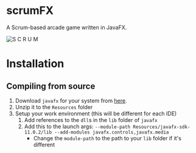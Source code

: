 # scrumFX
A Scrum-based arcade game written in JavaFX.

![S C R U M](https://user-images.githubusercontent.com/23053903/109369955-79c9c700-786c-11eb-9622-acb08d0969b6.gif)

# Installation

## Compiling from source

1. Download `javafx` for your system from [here](https://gluonhq.com/products/javafx/).
2. Unzip it to the `Resources` folder
3. Setup your work environment (this will be different for each IDE)
    1. Add references to the `dll`s in the `lib` folder of `javafx`
    2. Add this to the launch args: `--module-path Resources/javafx-sdk-11.0.2/lib --add-modules javafx.controls,javafx.media`
        * Change the `module-path` to the path to your `lib` folder if it's different